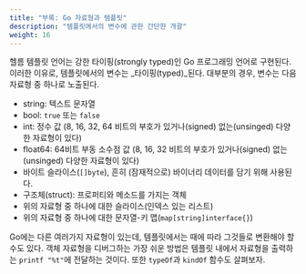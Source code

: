 ```yaml
---
title: "부록: Go 자료형과 템플릿"
description: "템플릿에서의 변수에 관한 간단한 개괄"
weight: 16
---
```


헬름 템플릿 언어는 강한 타이핑(strongly typed)인 Go 프로그래밍 언어로 구현된다.
이러한 이유로, 템플릿에서의 변수는 _타이핑(typed)_된다.
대부분의 경우, 변수는 다음 자료형 중 하나로 노출된다.

- string: 텍스트 문자열
- bool: `true` 또는 `false`
- int: 정수 값 (8, 16, 32, 64 비트의 부호가 있거나(signed) 없는(unsinged) 다양한 자료형이 있다)
- float64: 64비트 부동 소수점 값 (8, 16, 32 비트의 부호가 있거나(signed) 없는(unsinged) 다양한 자료형이 있다)
- 바이트 슬라이스(`[]byte`), 흔히 (잠재적으로) 바이너리 데이터를 담기 위해 사용된다.
- 구조체(struct): 프로퍼티와 메소드를 가지는 객체
- 위의 자료형 중 하나에 대한 슬라이스(인덱스 있는 리스트)
- 위의 자료형 중 하나에 대한 문자열-키 맵(`map[string]interface{}`)

Go에는 다른 여러가지 자료형이 있는데, 템플릿에서는 때에 따라 그것들로 변환해야 할 수도 있다.
객체 자료형을 디버그하는 가장 쉬운 방법은 템플릿 내에서 자료형을 출력하는 `printf "%t"`에 전달하는 것이다. 
또한 `typeOf`과 `kindOf` 함수도 살펴보자.
